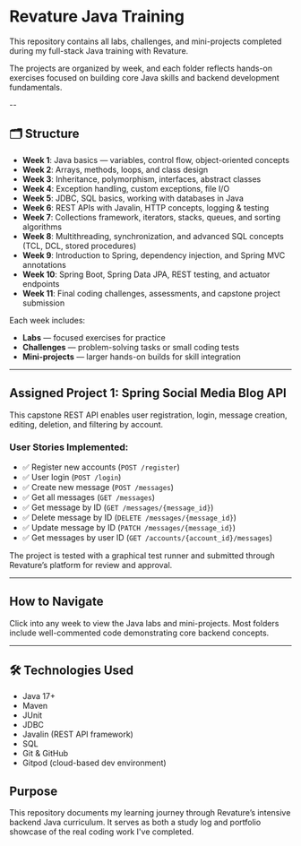 # Revature Java Training

This repository contains all labs, challenges, and mini-projects completed during my full-stack Java training with Revature.

The projects are organized by week, and each folder reflects hands-on exercises focused on building core Java skills and backend development fundamentals.

--

## 🗂 Structure

- **Week 1**: Java basics — variables, control flow, object-oriented concepts
- **Week 2**: Arrays, methods, loops, and class design
- **Week 3**: Inheritance, polymorphism, interfaces, abstract classes
- **Week 4**: Exception handling, custom exceptions, file I/O
- **Week 5**: JDBC, SQL basics, working with databases in Java
- **Week 6**: REST APIs with Javalin, HTTP concepts, logging & testing
- **Week 7**: Collections framework, iterators, stacks, queues, and sorting algorithms  
- **Week 8**: Multithreading, synchronization, and advanced SQL concepts (TCL, DCL, stored procedures)  
- **Week 9**: Introduction to Spring, dependency injection, and Spring MVC annotations  
- **Week 10**: Spring Boot, Spring Data JPA, REST testing, and actuator endpoints  
- **Week 11**: Final coding challenges, assessments, and capstone project submission

Each week includes:
- **Labs** — focused exercises for practice
- **Challenges** — problem-solving tasks or small coding tests
- **Mini-projects** — larger hands-on builds for skill integration

---

## Assigned Project 1: Spring Social Media Blog API

This capstone REST API enables user registration, login, message creation, editing, deletion, and filtering by account.

### User Stories Implemented:
- ✅ Register new accounts (`POST /register`)
- ✅ User login (`POST /login`)
- ✅ Create new message (`POST /messages`)
- ✅ Get all messages (`GET /messages`)
- ✅ Get message by ID (`GET /messages/{message_id}`)
- ✅ Delete message by ID (`DELETE /messages/{message_id}`)
- ✅ Update message by ID (`PATCH /messages/{message_id}`)
- ✅ Get messages by user ID (`GET /accounts/{account_id}/messages`)

The project is tested with a graphical test runner and submitted through Revature’s platform for review and approval.

---

## How to Navigate

Click into any week to view the Java labs and mini-projects. Most folders include well-commented code demonstrating core backend concepts.

---

## 🛠 Technologies Used

- Java 17+
- Maven
- JUnit
- JDBC
- Javalin (REST API framework)
- SQL
- Git & GitHub
- Gitpod (cloud-based dev environment)

## Purpose

This repository documents my learning journey through Revature’s intensive backend Java curriculum. It serves as both a study log and portfolio showcase of the real coding work I've completed.

